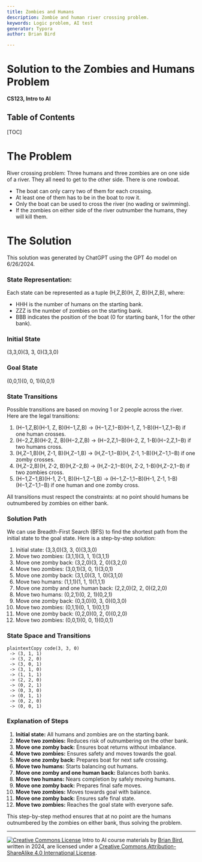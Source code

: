 ```yaml
---
title: Zombies and Humans
description: Zombie and human river crossing problem.
keywords: Logic problem, AI test
generator: Typora
author: Brian Bird

---
```


<h1>Solution to the Zombies and Humans Problem</h1>

**CS123, Intro to AI**

<h2>Table of Contents</h2>

[TOC]

# The Problem

River crossing problem:
Three humans and three zombies are on one side of a river. They all need to get to the other side. There is one rowboat.

- The boat can only carry two of them for each crossing.
- At least one of them has to be in the boat to row it.
- Only the boat can be used to cross the river (no wading or swimming).
- If the zombies on either side of the river outnumber the humans, they will kill them.



# The Solution

This solution was generated by ChatGPT using the GPT 4o model on 6/26/2024.

### State Representation:

Each state can be represented as a tuple (H,Z,B)(H, Z, B)(H,Z,B), where:

- HHH is the number of humans on the starting bank.
- ZZZ is the number of zombies on the starting bank.
- BBB indicates the position of the boat (0 for starting bank, 1 for the other bank).

### Initial State

(3,3,0)(3, 3, 0)(3,3,0)

### Goal State

(0,0,1)(0, 0, 1)(0,0,1)

### State Transitions

Possible transitions are based on moving 1 or 2 people across the river. Here are the legal transitions:

1. (H−1,Z,B)(H-1, Z, B)(H−1,Z,B) → (H−1,Z,1−B)(H-1, Z, 1-B)(H−1,Z,1−B) if one human crosses.
2. (H−2,Z,B)(H-2, Z, B)(H−2,Z,B) → (H−2,Z,1−B)(H-2, Z, 1-B)(H−2,Z,1−B) if two humans cross.
3. (H,Z−1,B)(H, Z-1, B)(H,Z−1,B) → (H,Z−1,1−B)(H, Z-1, 1-B)(H,Z−1,1−B) if one zomby crosses.
4. (H,Z−2,B)(H, Z-2, B)(H,Z−2,B) → (H,Z−2,1−B)(H, Z-2, 1-B)(H,Z−2,1−B) if two zombies cross.
5. (H−1,Z−1,B)(H-1, Z-1, B)(H−1,Z−1,B) → (H−1,Z−1,1−B)(H-1, Z-1, 1-B)(H−1,Z−1,1−B) if one human and one zomby cross.

All transitions must respect the constraints: at no point should humans be outnumbered by zombies on either bank.

### Solution Path

We can use Breadth-First Search (BFS) to find the shortest path from the initial state to the goal state. Here is a step-by-step solution:

1. Initial state: (3,3,0)(3, 3, 0)(3,3,0)
2. Move two zombies: (3,1,1)(3, 1, 1)(3,1,1)
3. Move one zomby back: (3,2,0)(3, 2, 0)(3,2,0)
4. Move two zombies: (3,0,1)(3, 0, 1)(3,0,1)
5. Move one zomby back: (3,1,0)(3, 1, 0)(3,1,0)
6. Move two humans: (1,1,1)(1, 1, 1)(1,1,1)
7. Move one zomby and one human back: (2,2,0)(2, 2, 0)(2,2,0)
8. Move two humans: (0,2,1)(0, 2, 1)(0,2,1)
9. Move one zomby back: (0,3,0)(0, 3, 0)(0,3,0)
10. Move two zombies: (0,1,1)(0, 1, 1)(0,1,1)
11. Move one zomby back: (0,2,0)(0, 2, 0)(0,2,0)
12. Move two zombies: (0,0,1)(0, 0, 1)(0,0,1)

### State Space and Transitions

```
plaintextCopy code(3, 3, 0)
 -> (3, 1, 1)
 -> (3, 2, 0)
 -> (3, 0, 1)
 -> (3, 1, 0)
 -> (1, 1, 1)
 -> (2, 2, 0)
 -> (0, 2, 1)
 -> (0, 3, 0)
 -> (0, 1, 1)
 -> (0, 2, 0)
 -> (0, 0, 1)
```

### Explanation of Steps

1. **Initial state:** All humans and zombies are on the starting bank.
2. **Move two zombies:** Reduces risk of outnumbering on the other bank.
3. **Move one zomby back:** Ensures boat returns without imbalance.
4. **Move two zombies:** Ensures safety and moves towards the goal.
5. **Move one zomby back:** Prepares boat for next safe crossing.
6. **Move two humans:** Starts balancing out humans.
7. **Move one zomby and one human back:** Balances both banks.
8. **Move two humans:** Nears completion by safely moving humans.
9. **Move one zomby back:** Prepares final safe moves.
10. **Move two zombies:** Moves towards goal with balance.
11. **Move one zomby back:** Ensures safe final state.
12. **Move two zombies:** Reaches the goal state with everyone safe.

This step-by-step method ensures that at no point are the humans outnumbered by the zombies on either bank, thus solving the problem.

---

[![Creative Commons License](https://i.creativecommons.org/l/by-sa/4.0/88x31.png)](http://creativecommons.org/licenses/by-sa/4.0/) Intro to AI course materials by [Brian Bird](https://profbird.dev), written in <time>2024</time>, are licensed under a [Creative Commons Attribution-ShareAlike 4.0 International License](http://creativecommons.org/licenses/by-sa/4.0/). 
